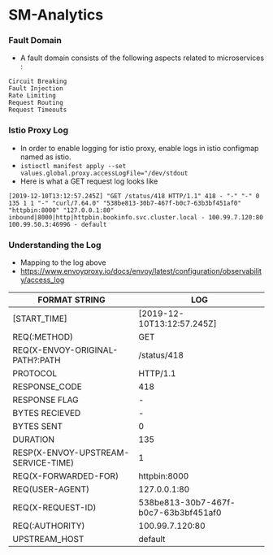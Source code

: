 # SM-Analytics

### Fault Domain

- A fault domain consists of the following aspects related to microservices :

```
Circuit Breaking
Fault Injection
Rate Limiting
Request Routing
Request Timeouts
```

### Istio Proxy Log

- In order to enable logging for istio proxy, enable logs in istio configmap named as istio. 
- ```istioctl manifest apply --set values.global.proxy.accessLogFile="/dev/stdout```
- Here is what a GET request log looks like

```
[2019-12-10T13:12:57.245Z] "GET /status/418 HTTP/1.1" 418 - "-" "-" 0 135 1 1 "-" "curl/7.64.0" "538be813-30b7-467f-b0c7-63b3bf451af0" "httpbin:8000" "127.0.0.1:80" inbound|8000|http|httpbin.bookinfo.svc.cluster.local - 100.99.7.120:80 100.99.50.3:46996 - default
```

### Understanding the Log

- Mapping to the log above
- <https://www.envoyproxy.io/docs/envoy/latest/configuration/observability/access_log>

| FORMAT STRING | LOG  |
| ------ | ------ |
| [START_TIME] |[2019-12-10T13:12:57.245Z]  |
| REQ(:METHOD) | GET |
| REQ(X-ENVOY-ORIGINAL-PATH?:PATH | /status/418 |
| PROTOCOL | HTTP/1.1 |
| RESPONSE_CODE | 418 |
| RESPONSE FLAG | - |
| BYTES RECIEVED | - |
| BYTES SENT | 0 |
| DURATION | 135 |
|RESP(X-ENVOY-UPSTREAM-SERVICE-TIME) | 1 |
|REQ(X-FORWARDED-FOR) | httpbin:8000 |
|REQ(USER-AGENT) | 127.0.0.1:80 |
|REQ(X-REQUEST-ID) | 538be813-30b7-467f-b0c7-63b3bf451af0 |
|REQ(:AUTHORITY)| 100.99.7.120:80 |
|UPSTREAM_HOST| default |
